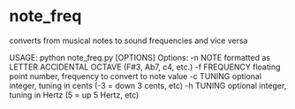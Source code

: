 # note_freq
converts from musical notes to sound frequencies and vice versa

USAGE:
python note_freq.py [OPTIONS]
Options:
  -n NOTE         formatted as LETTER ACCIDENTAL OCTAVE (F#3, Ab7, c4, etc.)
  -f FREQUENCY    floating point number, frequency to convert to note value
	-c TUNING       optional integer, tuning in cents (-3 = down 3 cents, etc)
	-h TUNING       optional integer, tuning in Hertz (5 = up 5 Hertz, etc)
